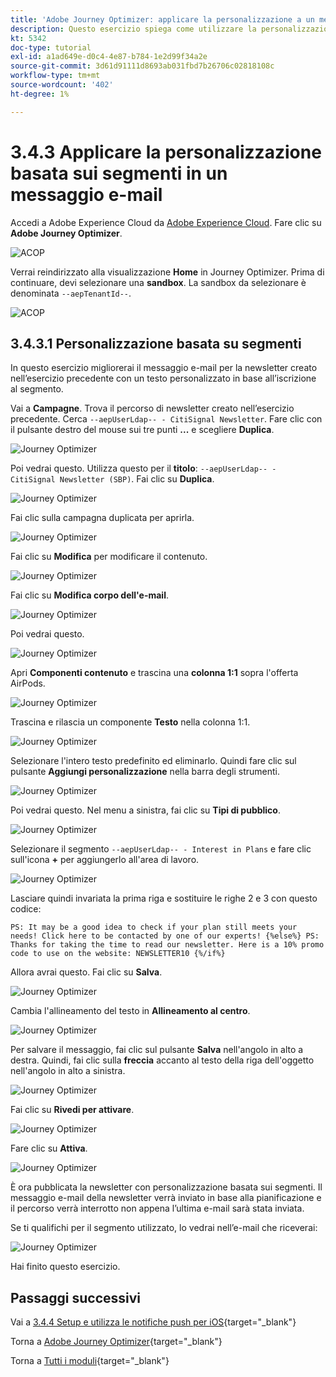```yaml
---
title: 'Adobe Journey Optimizer: applicare la personalizzazione a un messaggio e-mail'
description: Questo esercizio spiega come utilizzare la personalizzazione dei segmenti all’interno di un contenuto e-mail
kt: 5342
doc-type: tutorial
exl-id: a1ad649e-d0c4-4e87-b784-1e2d99f34a2e
source-git-commit: 3d61d91111d8693ab031fbd7b26706c02818108c
workflow-type: tm+mt
source-wordcount: '402'
ht-degree: 1%

---
```


# 3.4.3 Applicare la personalizzazione basata sui segmenti in un messaggio e-mail

Accedi a Adobe Experience Cloud da [Adobe Experience Cloud](https://experience.adobe.com). Fare clic su **Adobe Journey Optimizer**.

![ACOP](./../../../../modules/delivery-activation/ajo-b2c/ajob2c-1/images/acophome.png)

Verrai reindirizzato alla visualizzazione **Home** in Journey Optimizer. Prima di continuare, devi selezionare una **sandbox**. La sandbox da selezionare è denominata ``--aepTenantId--``.

![ACOP](./../../../../modules/delivery-activation/ajo-b2c/ajob2c-1/images/acoptriglp.png)

## 3.4.3.1 Personalizzazione basata su segmenti

In questo esercizio migliorerai il messaggio e-mail per la newsletter creato nell’esercizio precedente con un testo personalizzato in base all’iscrizione al segmento.

Vai a **Campagne**. Trova il percorso di newsletter creato nell’esercizio precedente. Cerca `--aepUserLdap-- - CitiSignal Newsletter`. Fare clic con il pulsante destro del mouse sui tre punti **...** e scegliere **Duplica**.

![Journey Optimizer](./images/sbp1.png)

Poi vedrai questo. Utilizza questo per il **titolo**: `--aepUserLdap-- - CitiSignal Newsletter (SBP)`. Fai clic su **Duplica**.

![Journey Optimizer](./images/sbp2.png)

Fai clic sulla campagna duplicata per aprirla.

![Journey Optimizer](./images/sbp3.png)

Fai clic su **Modifica** per modificare il contenuto.

![Journey Optimizer](./images/sbp3a.png)

Fai clic su **Modifica corpo dell&#39;e-mail**.

![Journey Optimizer](./images/sbp4.png)

Poi vedrai questo.

![Journey Optimizer](./images/sbp5.png)

Apri **Componenti contenuto** e trascina una **colonna 1:1** sopra l&#39;offerta AirPods.

![Journey Optimizer](./images/sbp6.png)

Trascina e rilascia un componente **Testo** nella colonna 1:1.

![Journey Optimizer](./images/sbp6a.png)

Selezionare l&#39;intero testo predefinito ed eliminarlo. Quindi fare clic sul pulsante **Aggiungi personalizzazione** nella barra degli strumenti.

![Journey Optimizer](./images/sbp7.png)

Poi vedrai questo. Nel menu a sinistra, fai clic su **Tipi di pubblico**.

![Journey Optimizer](./images/seg1.png)

Selezionare il segmento `--aepUserLdap-- - Interest in Plans` e fare clic sull&#39;icona **+** per aggiungerlo all&#39;area di lavoro.

![Journey Optimizer](./images/seg3.png)

Lasciare quindi invariata la prima riga e sostituire le righe 2 e 3 con questo codice:

``
    PS: It may be a good idea to check if your plan still meets your needs! Click here to be contacted by one of our experts!
{%else%}
    PS: Thanks for taking the time to read our newsletter. Here is a 10% promo code to use on the website: NEWSLETTER10
{%/if%}
``

Allora avrai questo. Fai clic su **Salva**.

![Journey Optimizer](./images/seg4.png)

Cambia l&#39;allineamento del testo in **Allineamento al centro**.

![Journey Optimizer](./images/sbp9.png)

Per salvare il messaggio, fai clic sul pulsante **Salva** nell&#39;angolo in alto a destra. Quindi, fai clic sulla **freccia** accanto al testo della riga dell&#39;oggetto nell&#39;angolo in alto a sinistra.

![Journey Optimizer](./images/sbp9a.png)

Fai clic su **Rivedi per attivare**.

![Journey Optimizer](./images/oc79afff.png)

Fare clic su **Attiva**.

![Journey Optimizer](./images/oc79bfff.png)

È ora pubblicata la newsletter con personalizzazione basata sui segmenti. Il messaggio e-mail della newsletter verrà inviato in base alla pianificazione e il percorso verrà interrotto non appena l’ultima e-mail sarà stata inviata.

Se ti qualifichi per il segmento utilizzato, lo vedrai nell’e-mail che riceverai:

![Journey Optimizer](./images/sbp20fff.png)

Hai finito questo esercizio.

## Passaggi successivi

Vai a [3.4.4 Setup e utilizza le notifiche push per iOS](./ex4.md){target="_blank"}

Torna a [Adobe Journey Optimizer](journeyoptimizer.md){target="_blank"}

Torna a [Tutti i moduli](./../../../../overview.md){target="_blank"}
